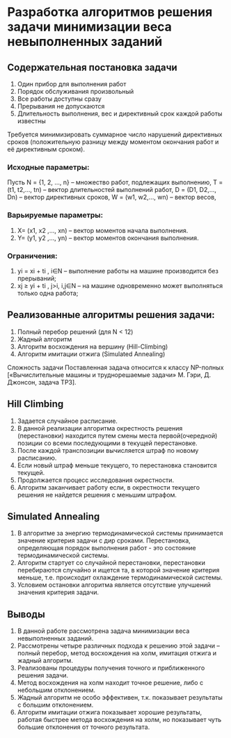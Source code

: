 # Разработка алгоритмов решения задачи минимизации веса невыполненных заданий

## Содержательная  постановка задачи

1. Один прибор для выполнения работ
2. Порядок обслуживания произвольный
3. Все работы доступны сразу 
4. Прерывания не допускаются 
5. Длительность выполнения, вес и директивный срок каждой работы известны 

Требуется минимизировать суммарное число нарушений директивных сроков (положительную разницу между моментом окончания работ и её директивным сроком).

### Исходные параметры:

Пусть N = {1, 2, ..., n} – множество работ, подлежащих выполнению,
T = (t1, t2,…, tn) – вектор длительностей выполнений работ,
D = (D1, D2,…, Dn) – вектор директивных сроков,
W = (w1, w2,…, wn) – вектор весов,

### Варьируемые параметры:

1. X= (x1, x2 ,…, xn) – вектор моментов начала выполнения.
2. Y= (y1, y2 ,…,  yn) – вектор моментов окончания выполнения.

### Ограничения:

1. yi = xi + ti , i∈N – выполнение работы на машине производится без прерываний;
2. xj ≥ yi + ti , j>i,  i,j∈N – на машине одновременно может выполняться только одна работа;

## Реализованные алгоритмы решения задачи:

1. Полный перебор решений (для N < 12)
2. Жадный алгоритм
3. Алгоритм восхождения на вершину (Hill-Climbing)
4. Алгоритм имитации отжига (Simulated Annealing)

Сложность задачи 
Поставленная задача относится к классу NP-полных
[«Вычислительные машины и труднорешаемые задачи»
 М. Гэри, Д.  Джонсон,  задача ТР3].
 
 ## Hill Climbing
 
1. Задается случайное расписание. 
2. В данной реализации алгоритма окрестность решения (перестановки) находится путем смены места первой(очередной) позиции со всеми последующими в текущей перестановке.
3. После каждой транспозиции вычисляется штраф по новому расписанию. 
4. Если новый штраф меньше текущего, то перестановка становится текущей. 
5. Продолжается процесс исследования окрестности.
6. Алгоритм заканчивает работу если,  в окрестности текущего решения не найдется решения с меньшим штрафом.

## Simulated Annealing

1. В алгоритме за энергию термодинамической системы принимается значение критерия задачи с дир сроками. Перестановка, определяющая порядок выполнения работ - это состояние термодинамической системы. 
2. Алгоритм стартует со случайной перестановки, перестановки перебираются случайно и ищется та, в которой значение критерия меньше, т.е. происходит охлаждение термодинамической системы.
3. Условием остановки алгоритма является отсутствие улучшений значения критерия задачи.

## Выводы

1. В данной работе рассмотрена задача минимизации веса невыполненных заданий. 
2. Рассмотрены четыре различных подхода к решению этой задачи – полный перебор, метод восхождения на холм, имитация отжига и жадный алгоритм.
3. Реализованы процедуры получения точного и приближенного решения задачи.
4. Метод восхождения на холм находит точное решение, либо с небольшим отклонением. 
5. Жадный алгоритм не особо эффективен, т.к. показывает результаты с большим отклонением.
6. Алгоритм имитации отжига показывает хорошие результаты, работая быстрее метода восхождения на холм, но показывает чуть большие отклонения от точного результата. 
